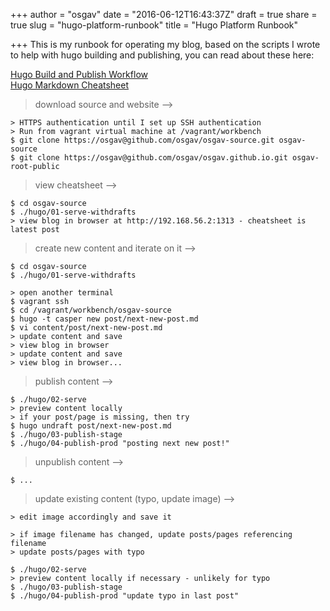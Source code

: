 +++
author = "osgav"
date = "2016-06-12T16:43:37Z"
draft = true
share = true
slug = "hugo-platform-runbook"
title = "Hugo Platform Runbook"

+++
This is my runbook for operating my blog, based on the scripts I wrote to help with hugo building and publishing, you can read about these here:

[Hugo Build and Publish Workflow](/page/projects/hugo-build-and-publish-workflow)<br />
[Hugo Markdown Cheatsheet](/page/projects/hugo-markdown-cheatsheet)

> download source and website --><br />

```
> HTTPS authentication until I set up SSH authentication
> Run from vagrant virtual machine at /vagrant/workbench
$ git clone https://osgav@github.com/osgav/osgav-source.git osgav-source
$ git clone https://osgav@github.com/osgav/osgav.github.io.git osgav-root-public
```

> view cheatsheet --><br />

```
$ cd osgav-source
$ ./hugo/01-serve-withdrafts
> view blog in browser at http://192.168.56.2:1313 - cheatsheet is latest post
```

> create new content and iterate on it --><br />

```
$ cd osgav-source
$ ./hugo/01-serve-withdrafts
```
```
> open another terminal
$ vagrant ssh
$ cd /vagrant/workbench/osgav-source
$ hugo -t casper new post/next-new-post.md
$ vi content/post/next-new-post.md
> update content and save
> view blog in browser
> update content and save
> view blog in browser...
```
> publish content --><br />

```
$ ./hugo/02-serve
> preview content locally
> if your post/page is missing, then try
$ hugo undraft post/next-new-post.md
$ ./hugo/03-publish-stage
$ ./hugo/04-publish-prod "posting next new post!"
```

> unpublish content --><br />

```
$ ...
```

> update existing content (typo, update image) --><br />

```
> edit image accordingly and save it
```
```
> if image filename has changed, update posts/pages referencing filename
> update posts/pages with typo
```
```
$ ./hugo/02-serve
> preview content locally if necessary - unlikely for typo
$ ./hugo/03-publish-stage
$ ./hugo/04-publish-prod "update typo in last post"
```



